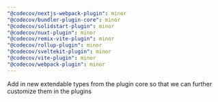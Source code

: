 ```yaml
---
"@codecov/nextjs-webpack-plugin": minor
"@codecov/bundler-plugin-core": minor
"@codecov/solidstart-plugin": minor
"@codecov/nuxt-plugin": minor
"@codecov/remix-vite-plugin": minor
"@codecov/rollup-plugin": minor
"@codecov/sveltekit-plugin": minor
"@codecov/vite-plugin": minor
"@codecov/webpack-plugin": minor
---
```


Add in new extendable types from the plugin core so that we can further customize them in the plugins
